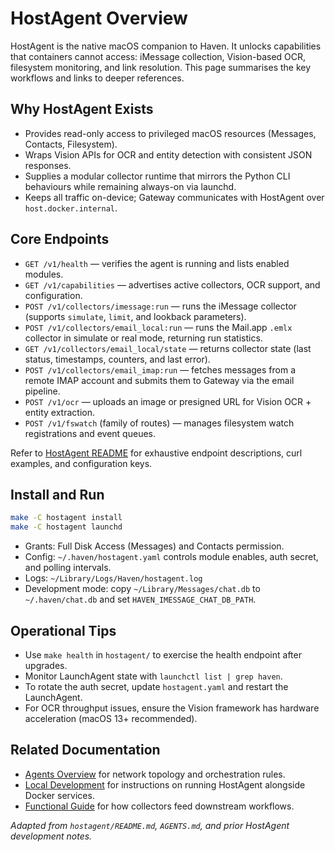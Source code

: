 # HostAgent Overview

HostAgent is the native macOS companion to Haven. It unlocks capabilities that containers cannot access: iMessage collection, Vision-based OCR, filesystem monitoring, and link resolution. This page summarises the key workflows and links to deeper references.

## Why HostAgent Exists
- Provides read-only access to privileged macOS resources (Messages, Contacts, Filesystem).
- Wraps Vision APIs for OCR and entity detection with consistent JSON responses.
- Supplies a modular collector runtime that mirrors the Python CLI behaviours while remaining always-on via launchd.
- Keeps all traffic on-device; Gateway communicates with HostAgent over `host.docker.internal`.

## Core Endpoints
- `GET /v1/health` — verifies the agent is running and lists enabled modules.
- `GET /v1/capabilities` — advertises active collectors, OCR support, and configuration.
- `POST /v1/collectors/imessage:run` — runs the iMessage collector (supports `simulate`, `limit`, and lookback parameters).
- `POST /v1/collectors/email_local:run` — runs the Mail.app `.emlx` collector in simulate or real mode, returning run statistics.
- `GET /v1/collectors/email_local/state` — returns collector state (last status, timestamps, counters, and last error).
- `POST /v1/collectors/email_imap:run` — fetches messages from a remote IMAP account and submits them to Gateway via the email pipeline.
- `POST /v1/ocr` — uploads an image or presigned URL for Vision OCR + entity extraction.
- `POST /v1/fswatch` (family of routes) — manages filesystem watch registrations and event queues.

Refer to [HostAgent README](hostagent-readme.md) for exhaustive endpoint descriptions, curl examples, and configuration keys.

## Install and Run
```bash
make -C hostagent install
make -C hostagent launchd
```
- Grants: Full Disk Access (Messages) and Contacts permission.
- Config: `~/.haven/hostagent.yaml` controls module enables, auth secret, and polling intervals.
- Logs: `~/Library/Logs/Haven/hostagent.log`
- Development mode: copy `~/Library/Messages/chat.db` to `~/.haven/chat.db` and set `HAVEN_IMESSAGE_CHAT_DB_PATH`.

## Operational Tips
- Use `make health` in `hostagent/` to exercise the health endpoint after upgrades.
- Monitor LaunchAgent state with `launchctl list | grep haven`.
- To rotate the auth secret, update `hostagent.yaml` and restart the LaunchAgent.
- For OCR throughput issues, ensure the Vision framework has hardware acceleration (macOS 13+ recommended).

## Related Documentation
- [Agents Overview](../guides/AGENTS.md) for network topology and orchestration rules.
- [Local Development](../operations/local-dev.md) for instructions on running HostAgent alongside Docker services.
- [Functional Guide](../reference/functional_guide.md) for how collectors feed downstream workflows.

_Adapted from `hostagent/README.md`, `AGENTS.md`, and prior HostAgent development notes._
